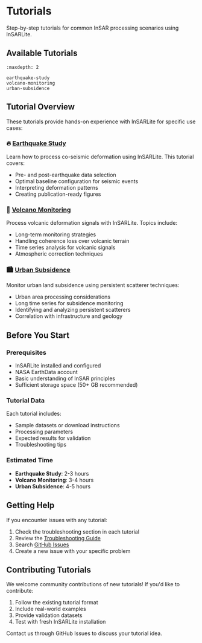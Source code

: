 # Tutorials

Step-by-step tutorials for common InSAR processing scenarios using InSARLite.

## Available Tutorials

```{toctree}
:maxdepth: 2

earthquake-study
volcano-monitoring
urban-subsidence
```

## Tutorial Overview

These tutorials provide hands-on experience with InSARLite for specific use cases:

### 🔥 [Earthquake Study](earthquake-study.md)
Learn how to process co-seismic deformation using InSARLite. This tutorial covers:
- Pre- and post-earthquake data selection
- Optimal baseline configuration for seismic events
- Interpreting deformation patterns
- Creating publication-ready figures

### 🌋 [Volcano Monitoring](volcano-monitoring.md)
Process volcanic deformation signals with InSARLite. Topics include:
- Long-term monitoring strategies
- Handling coherence loss over volcanic terrain
- Time series analysis for volcanic signals
- Atmospheric correction techniques

### 🏙️ [Urban Subsidence](urban-subsidence.md)
Monitor urban land subsidence using persistent scatterer techniques:
- Urban area processing considerations
- Long time series for subsidence monitoring
- Identifying and analyzing persistent scatterers
- Correlation with infrastructure and geology

## Before You Start

### Prerequisites
- InSARLite installed and configured
- NASA EarthData account
- Basic understanding of InSAR principles
- Sufficient storage space (50+ GB recommended)

### Tutorial Data
Each tutorial includes:
- Sample datasets or download instructions
- Processing parameters
- Expected results for validation
- Troubleshooting tips

### Estimated Time
- **Earthquake Study**: 2-3 hours
- **Volcano Monitoring**: 3-4 hours  
- **Urban Subsidence**: 4-5 hours

## Getting Help

If you encounter issues with any tutorial:

1. Check the troubleshooting section in each tutorial
2. Review the [Troubleshooting Guide](../user-guide/troubleshooting.md)
3. Search [GitHub Issues](https://github.com/mbadarmunir/InSARLite/issues)
4. Create a new issue with your specific problem

## Contributing Tutorials

We welcome community contributions of new tutorials! If you'd like to contribute:

1. Follow the existing tutorial format
2. Include real-world examples
3. Provide validation datasets
4. Test with fresh InSARLite installation

Contact us through GitHub Issues to discuss your tutorial idea.